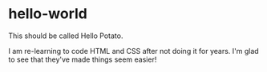 # hello-world

This should be called Hello Potato. 

I am re-learning to code HTML and CSS after not doing it for years. I'm glad to see that they've made things seem easier!
